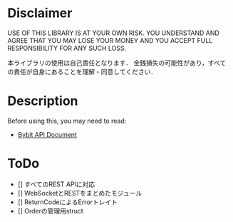 # Disclaimer

USE OF THIS LIBRARY IS AT YOUR OWN RISK.
YOU UNDERSTAND AND AGREE THAT YOU MAY LOSE YOUR MONEY AND YOU ACCEPT FULL RESPONSIBILITY FOR ANY SUCH LOSS.

本ライブラリの使用は自己責任となります．
金銭損失の可能性があり，すべての責任が自身にあることを理解・同意してください．

# Description

<!-- Bybit API library for Rust.   -->
<!-- This library is based on [pybybit](https://github.com/MtkN1/pybybit).   -->

Before using this, you may need to read:
- [Bybit API Document](https://bybit-exchange.github.io/docs/inverse/#t-introduction)

<!-- # Example -->

<!-- ```rust -->
<!-- use bybit_rs::prelude::*; -->
<!-- use bybit_rs::store; -->
<!-- use std::env; -->

<!-- #[tokio::main] -->
<!-- async fn main() { -->
<!--     let api: API = API { -->
<!--         key: env::var("API_KEY").unwrap(), -->
<!--         secret: env::var("API_SECRET").unwrap(), -->
<!--     }; -->

<!--     let mut ws = WebsocketBuilder::new() -->
<!--         .endpoint(Endpoint::MAINNET) -->
<!--         .api(api) -->
<!--         .build() -->
<!--         .await; -->
<!--     ws.subscribe().await?; -->

<!--     let _handle = tokio::spawn(async move { -->
<!--         ws.on_message().await.unwrap(); -->
<!--     }); -->
<!-- } -->
<!-- ``` -->

# ToDo
- [] すべてのREST APIに対応
- [] WebSocketとRESTをまとめたモジュール
- [] ReturnCodeによるErrorトレイト
- [] Orderの管理用struct
